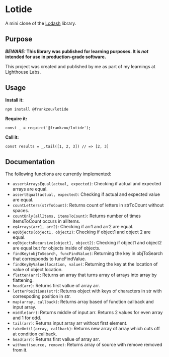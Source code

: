 # Lotide

A mini clone of the [Lodash](https://lodash.com) library.

## Purpose

**_BEWARE:_ This library was published for learning purposes. It is _not_ intended for use in production-grade software.**

This project was created and published by me as part of my learnings at Lighthouse Labs. 

## Usage

**Install it:**

`npm install @frankzou/lotide`

**Require it:**

`const _ = require('@frankzou/lotide');`

**Call it:**

`const results = _.tail([1, 2, 3]) // => [2, 3]`

## Documentation

The following functions are currently implemented:

* `assertArraysEqual(actual, expected)`: Checking if actual and expected arrays are equal.
* `assertEqual(actual, expected)`: Checking if actual and expected value are equal.
* `countLetters(strToCount)`: Returns count of letters in strToCount without spaces.
* `countOnly(allItems, itemsToCount)`: Returns number of times itemsToCount occurs in allItems.
* `eqArrays(arr1, arr2)`: Checking if arr1 and arr2 are equal.
* `eqObjects(object1, object2)`: Checking if object1 and object 2 are equal.
* `eqObjectsRecursive(object1, object2)`: Checking if object1 and object2 are equal but for objects inside of objects.
* `findKey(objToSearch, funcFindValue)`: Returning the key in objToSearch that corresponds to funcFindValue.
* `findKeyByValue(location, value)`: Returning the key at the location of value of object location.
* `flatten(arr)`: Returns an array that turns array of arrays into array by flattening.
* `head(arr)`: Returns first vallue of array arr.
* `letterPositions(str)`: Returns object with keys of characters in str with correspoding position in str.
* `map(array, callback)`: Returns array based of function callback and input array.
* `middle(arr)`: Returns middle of input arr. Returns 2 values for even array and 1 for odd.
* `tail(arr)`: Returns input array arr without first element.
* `takeUntil(array, callback)`: Returns new array of array which cuts off at condition callback.
* `head(arr)`: Returns first vallue of array arr.
* `without(source, remove)`: Returns array of source with remove removed from it.

